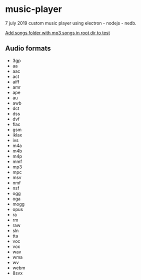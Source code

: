 # music-player
7 july 2019
custom music player using electron - nodejs - nedb.

<u>Add songs folder with mp3 songs in root dir to test</u>
## Audio formats
+ 3gp
+ aa
+ aac
+ act
+ aiff
+ amr
+ ape
+ au
+ awb
+ dct
+ dss
+ dvf
+ flac
+ gsm
+ iklax
+ ivs
+ m4a
+ m4b
+ m4p
+ mmf
+ mp3
+ mpc
+ msv
+ nmf
+ nsf
+ ogg
+ oga
+ mogg
+ opus
+ ra
+ rm
+ raw
+ sln
+ tta
+ voc
+ vox
+ wav
+ wma
+ wv
+ webm
+ 8svx
